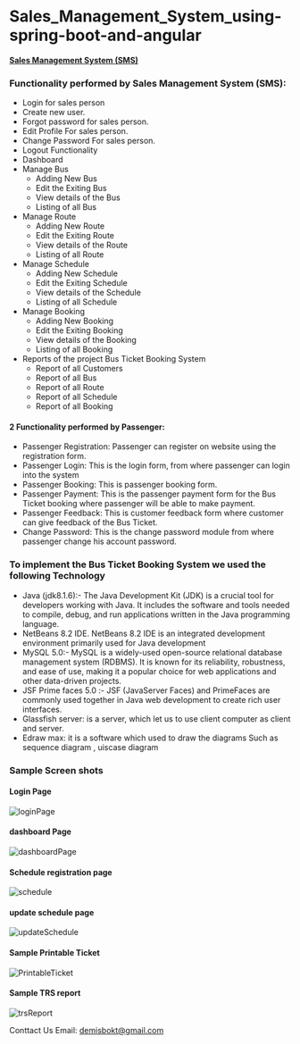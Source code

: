 # Sales_Management_System_using-spring-boot-and-angular

__[Sales Management System (SMS)](https://github.com/DemisD/Sales_Management_System_Using-SpringBoot-and-Angular)__


### Functionality performed by Sales Management System (SMS):
- Login for sales person
- Create new user.
- Forgot password for sales person.
- Edit Profile For sales person.
- Change Password For sales person.
- Logout Functionality
- Dashboard
- Manage Bus
  - Adding New Bus
  - Edit the Exiting Bus
  - View details of the Bus
  - Listing of all Bus
- Manage Route
  - Adding New Route
  - Edit the Exiting Route
  - View details of the Route
  - Listing of all Route
- Manage Schedule
  - Adding New Schedule
  - Edit the Exiting Schedule
  - View details of the Schedule
  - Listing of all Schedule
- Manage Booking
  - Adding New Booking
  - Edit the Exiting Booking
  - View details of the Booking
  - Listing of all Booking
- Reports of the project Bus Ticket Booking System
  - Report of all Customers
  - Report of all Bus
  - Report of all Route
  - Report of all Schedule
  - Report of all Booking


#### 2 Functionality performed by Passenger:
- Passenger Registration: Passenger can register on website using the registration form.
- Passenger Login: This is the login form, from where passenger can login into the system
- Passenger Booking: This is passenger booking form.
- Passenger Payment: This is the passenger payment form for the Bus Ticket booking where passenger will be able to make payment.
- Passenger Feedback: This is customer feedback form where customer can give feedback of the Bus Ticket.
- Change Password: This is the change password module from where passenger change his account password.

### To implement the Bus Ticket Booking System we used the following Technology

- Java (jdk8.1.6):- The Java Development Kit (JDK) is a crucial tool for developers working with Java. It includes the software and tools needed to compile, debug, and run applications written in the Java programming language.
- NetBeans 8.2 IDE. NetBeans 8.2 IDE is an integrated development environment primarily used for Java development
- MySQL 5.0:- MySQL is a widely-used open-source relational database management system (RDBMS). It is known for its reliability, robustness, and ease of use, making it a popular choice for web applications and other data-driven projects.
- JSF Prime faces 5.0 :-  JSF (JavaServer Faces) and PrimeFaces are commonly used together in Java web development to create rich user interfaces.
- Glassfish server: is a server, which let us to use client computer as client and server.
- Edraw max:  it is a software which used to draw the diagrams Such as sequence diagram , uiscase diagram

### Sample Screen shots
#### Login Page
![loginPage](https://github.com/DemisD/online-ticket-reservation-system/assets/48995115/fcc3295a-4aaa-4d29-a66a-78a5ef1ac01f)


#### dashboard Page 
![dashboardPage](https://github.com/DemisD/online-ticket-reservation-system/assets/48995115/5b0874e0-31d6-497e-8132-f0dba1fefdf6)

#### Schedule registration page

![schedule](https://github.com/DemisD/online-ticket-reservation-system/assets/48995115/49ac4b97-4be4-4aca-a7cc-636ec7d2e954)

#### update schedule page
![updateSchedule](https://github.com/DemisD/online-ticket-reservation-system/assets/48995115/9d9098fb-2595-4fdc-9f8d-881c100fb17d)

#### Sample Printable Ticket
![PrintableTicket](https://github.com/DemisD/online-ticket-reservation-system/assets/48995115/1130858f-8479-4234-a526-9ebea4ff3f48)

#### Sample TRS report
![trsReport](https://github.com/DemisD/online-ticket-reservation-system/assets/48995115/44d97bd0-509c-4870-ae14-f2d2086722c5)

Conttact Us
Email: demisbokt@gmail.com

